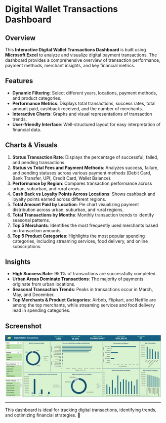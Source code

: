 # Digital Wallet Transactions Dashboard

## Overview
This **Interactive Digital Wallet Transactions Dashboard** is built using **Microsoft Excel** to analyze and visualize digital payment transactions. The dashboard provides a comprehensive overview of transaction performance, payment methods, merchant insights, and key financial metrics.

## Features
- **Dynamic Filtering**: Select different years, locations, payment methods, and product categories.
- **Performance Metrics**: Displays total transactions, success rates, total amount paid, cashback received, and the number of merchants.
- **Interactive Charts**: Graphs and visual representations of transaction trends.
- **User-friendly Interface**: Well-structured layout for easy interpretation of financial data.

## Charts & Visuals
1. **Status Transaction Rate**: Displays the percentage of successful, failed, and pending transactions.
2. **Status vs Total Fees and Payment Methods**: Analyzes success, failure, and pending statuses across various payment methods (Debit Card, Bank Transfer, UPI, Credit Card, Wallet Balance).
3. **Performance by Region**: Compares transaction performance across urban, suburban, and rural areas.
4. **Cash Back vs Loyalty Points Across Locations**: Shows cashback and loyalty points earned across different regions.
5. **Total Amount Paid by Location**: Pie chart visualizing payment distribution across urban, suburban, and rural regions.
6. **Total Transactions by Months**: Monthly transaction trends to identify seasonal patterns.
7. **Top 5 Merchants**: Identifies the most frequently used merchants based on transaction amounts.
8. **Top 5 Product Categories**: Highlights the most popular spending categories, including streaming services, food delivery, and online subscriptions.

## Insights
- **High Success Rate**: 95.1% of transactions are successfully completed.
- **Urban Areas Dominate Transactions**: The majority of payments originate from urban locations.
- **Seasonal Transaction Trends**: Peaks in transactions occur in March, May, and December.
- **Top Merchants & Product Categories**: Airbnb, Flipkart, and Netflix are among the top merchants, while streaming services and food delivery lead in spending categories.

## Screenshot
![Dashboard Preview](./Digital%20Wallet%20Dashboard.png)


---
This dashboard is ideal for tracking digital transactions, identifying trends, and optimizing financial strategies. 🚀

